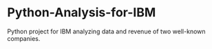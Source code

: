 # Python-Analysis-for-IBM
Python project for IBM analyzing data and revenue of two well-known companies.

